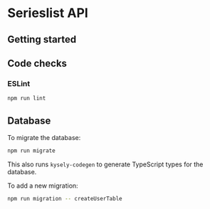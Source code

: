 # Serieslist API

## Getting started

## Code checks

### ESLint

```sh
npm run lint
```


## Database

To migrate the database:

```sh
npm run migrate
```

This also runs `kysely-codegen` to generate TypeScript types for the database.

To add a new migration:

```sh
npm run migration -- createUserTable
```
